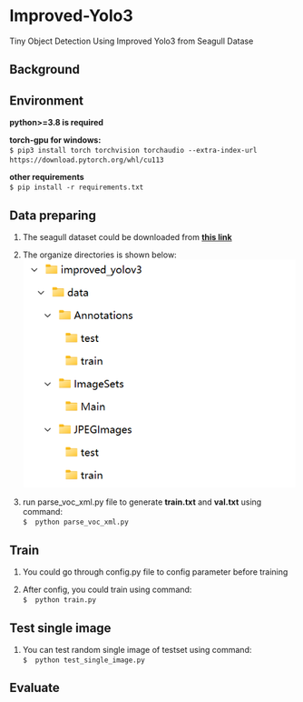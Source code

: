 # Improved-Yolo3
Tiny Object Detection Using Improved Yolo3 from Seagull Datase
## Background

## Environment
**python>=3.8 is required**  

**torch-gpu for windows:**   
``$ pip3 install torch torchvision torchaudio --extra-index-url https://download.pytorch.org/whl/cu113``

**other requirements**  
``$ pip install -r requirements.txt ``

## Data preparing
1. The seagull dataset could be downloaded from **[this link](https://drive.google.com/file/d/1zzivc2h6sSw3ftZ-wPU7jH9DaOLKETEL/view?usp=sharing)**

2. The organize directories is shown below:  
![avatar](illustrate/dir.png)

3. run parse_voc_xml.py file to generate **train.txt** and **val.txt** using command:  
``$  python parse_voc_xml.py ``

## Train
1. You could go through config.py file to config parameter before training  

2. After config, you could train using command:  
``$  python train.py ``

## Test single image
1. You can test random single image of testset using command:  
``$  python test_single_image.py ``

## Evaluate
